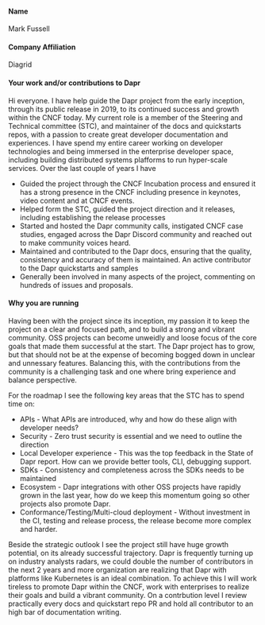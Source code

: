 #### Name
Mark Fussell

#### Company Affiliation
Diagrid

#### Your work and/or contributions to Dapr
Hi everyone. I have help guide the Dapr project from the early inception, through its  public release in 2019, to its continued success and growth within the CNCF today. My current role is a member of the Steering and Technical committee (STC), and maintainer of the docs and quickstarts repos, with a passion to create great developer documentation and experiences. I have spend my entire career working on developer technologies and being immersed in the enterprise developer space, including building distributed systems plafforms to run hyper-scale services. Over the last couple of years I have 
- Guided the project through the CNCF Incubation process and ensured it has a strong presence in the CNCF including presence in keynotes, video content and at CNCF events.
- Helped form the STC, guided the project direction and it releases, including establishing the release processes 
- Started and hosted the Dapr community calls, instigated CNCF case studies, engaged across the Dapr Discord community and reached out to make community voices heard.
- Maintained and contributed to the Dapr docs, ensuring that the quality, consistency and accuracy of them is maintained. An active contributor to the Dapr quickstarts and samples
- Generally been involved in many aspects of the project, commenting on hundreds of issues and proposals.

#### Why you are running

Having been with the project since its inception, my passion it to keep the project on a clear and focused path, and to build a strong and vibrant community. OSS projects can become unweidly and loose focus of the core goals that made them successful at the start. The Dapr project has to grow, but that should not be at the expense of becoming bogged down in unclear and unnessary features. Balancing this, with the contributions from the community is a challenging task and one where bring experience and balance perspective. 

For the roadmap I see the following key areas that the STC has to spend time on:
 
 - APIs - What APIs are introduced, why and how do these align with developer needs?
 - Security - Zero trust security is essential and we need to outline the direction
 - Local Developer experience - This was the top feedback in the State of Dapr report. How can we provide better tools, CLI, debugging support. 
 - SDKs - Consistency and completeness across the SDKs needs to be maintained
 - Ecosystem - Dapr integrations with other OSS projects have rapidly grown in the last year, how do we keep this momentum going so other projects also promote Dapr. 
 - Conformance/Testing/Multi-cloud deployment - Without investment in the CI, testing and release process, the release become more complex and harder.

Beside the strategic outlook I see the project still have huge growth potential, on its already successful trajectory. Dapr is frequently turning up on industry analysts radars, we could double the number of contributors in the next 2 years and more organization are realizing that Dapr with platforms like Kubernetes is an ideal combination. To achieve this I will work tireless to promote Dapr within the CNCF, work with enterprises to realize their goals and build a vibrant community. On a contrbution level I review practically every docs and quickstart repo PR and hold all contributor to an high bar of documentation writing. 

